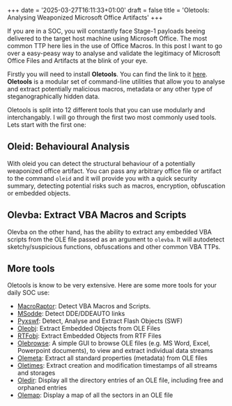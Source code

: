 +++
date = '2025-03-27T16:11:33+01:00'
draft = false
title = 'Oletools: Analysing Weaponized Microsoft Office Artifacts'
+++

If you are in a SOC, you will constantly face Stage-1 payloads beeing delivered to the target host machine using Microsoft Office. The most common TTP here lies in the use of Office Macros. In this post I want to go over a easy-peasy way to analyse and validate the legitimacy of Microsoft Office Files and Artifacts at the blink of your eye.

Firstly you will need to install **Oletools**. You can find the link to it [here](https://github.com/decalage2/oletools). **Oletools** is a modular set of command-line utilities that allow you to analyse and extract potentially malicious macros, metadata or any other type of steganographically hidden data.

Oletools is split into 12 different tools that you can use modularly and interchangably. I will go through the first two most commonly used tools. Lets start with the first one:

## Oleid: Behavioural Analysis

With oleid you can detect the structural behaviour of a potentially weaponized office artifact. You can pass any arbitrary office file or artifact to the command ```oleid``` and it will provide you with a quick security summary, detecting potential risks such as macros, encryption, obfuscation or embedded objects.

## Olevba: Extract VBA Macros and Scripts

Olevba on the other hand, has the ability to extract any embedded VBA scripts from the OLE file passed as an argument to ```olevba```. It will autodetect sketchy/suspicious functions, obfuscations and other common VBA TTPs.


## More tools

Oletools is know to be very extensive. Here are some more tools for your daily SOC use:

- [MacroRaptor](https://github.com/decalage2/oletools/wiki/mraptor): Detect VBA Macros and Scripts.
- [MSodde](https://github.com/decalage2/oletools/wiki/msodde): Detect DDE/DDEAUTO links
- [Pyxswf](https://github.com/decalage2/oletools/wiki/pyxswf): Detect, Analyse and Extract Flash Objects (SWF)
- [Oleobj](https://github.com/decalage2/oletools/wiki/oleobj): Extract Embedded Objects from OLE Files
- [RTFobj](https://github.com/decalage2/oletools/wiki/rtfobj): Extract Embedded Objects from RTF Files
- [Olebrowse](https://github.com/decalage2/oletools/wiki/olebrowse): A simple GUI to browse OLE files (e.g. MS Word, Excel, Powerpoint documents), to view and extract individual data streams
- [Olemeta](https://github.com/decalage2/oletools/wiki/olemeta): Extract all standard properties (metadata) from OLE files
- [Oletimes](https://github.com/decalage2/oletools/wiki/oletimes): Extract creation and modification timestamps of all streams and storages
- [Oledir](https://github.com/decalage2/oletools/wiki/oledir): Display all the directory entries of an OLE file, including free and orphaned entries
- [Olemap](https://github.com/decalage2/oletools/wiki/olemap): Display a map of all the sectors in an OLE file
